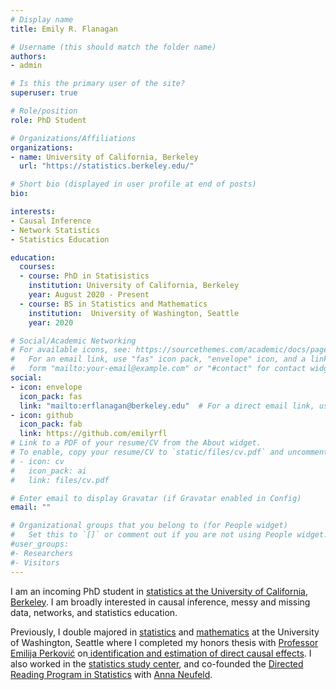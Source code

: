 ```yaml
---
# Display name
title: Emily R. Flanagan

# Username (this should match the folder name)
authors:
- admin

# Is this the primary user of the site?
superuser: true

# Role/position
role: PhD Student

# Organizations/Affiliations
organizations:
- name: University of California, Berkeley
  url: "https://statistics.berkeley.edu/"

# Short bio (displayed in user profile at end of posts)
bio: 

interests:
- Causal Inference
- Network Statistics
- Statistics Education

education:
  courses:
  - course: PhD in Statisistics
    institution: University of California, Berkeley
    year: August 2020 - Present
  - course: BS in Statistics and Mathematics
    institution:  University of Washington, Seattle
    year: 2020

# Social/Academic Networking
# For available icons, see: https://sourcethemes.com/academic/docs/page-builder/#icons
#   For an email link, use "fas" icon pack, "envelope" icon, and a link in the
#   form "mailto:your-email@example.com" or "#contact" for contact widget.
social:
- icon: envelope
  icon_pack: fas
  link: "mailto:erflanagan@berkeley.edu"  # For a direct email link, use "mailto:test@example.org".
- icon: github
  icon_pack: fab
  link: https://github.com/emilyrfl
# Link to a PDF of your resume/CV from the About widget.
# To enable, copy your resume/CV to `static/files/cv.pdf` and uncomment the lines below.
# - icon: cv
#   icon_pack: ai
#   link: files/cv.pdf

# Enter email to display Gravatar (if Gravatar enabled in Config)
email: ""

# Organizational groups that you belong to (for People widget)
#   Set this to `[]` or comment out if you are not using People widget.
#user_groups:
#- Researchers
#- Visitors
---
```


I am an incoming PhD student in [statistics at the University of California, Berkeley](https://statistics.berkeley.edu/). 
I am broadly interested in causal inference, messy and missing data, networks, and statistics education. 

Previously, I double majored in [statistics](https://www.stat.washington.edu/) and [mathematics](https://math.washington.edu/) at the University of Washington, Seattle where I completed my honors thesis with [Professor Emilija Perković](https://emilijaperkovic.com/) on[ identification and estimation of direct causal effects](https://emilijaperkovic.com/wp-content/uploads/2020/06/Thesis-Emily.pdf).
I also worked in the [statistics study center](https://www.stat.washington.edu/academics/tutoring), and co-founded the [Directed Reading Program in Statistics](https://spa-drp.github.io/) with [Anna Neufeld](https://anna-neufeld.github.io/).
